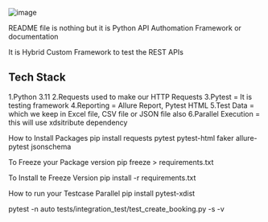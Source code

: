 

![image](https://github.com/SaniaMehan/Py1xAPIAutomation/assets/147236996/0fe8fa33-c892-497d-af22-cfc379c20957)
















README file is nothing but it is Python API Authomation Framework or
documentation

It is Hybrid Custom Framework to test the REST APIs

## Tech Stack

1.Python 3.11
2.Requests used to make our HTTP Requests
3.Pytest = It is testing framework
4.Reporting = Allure Report, Pytest HTML
5.Test Data = which we keep in Excel file, CSV file or JSON file also
6.Parallel Execution = this will use xdsitribute dependency


How to Install Packages
pip install requests pytest pytest-html faker allure-pytest jsonschema

To Freeze your Package version
pip freeze > requirements.txt

To Install te Freeze Version
pip install -r requirements.txt

How to run your Testcase Parallel
pip install pytest-xdist

pytest -n auto tests/integration_test/test_create_booking.py -s -v 

